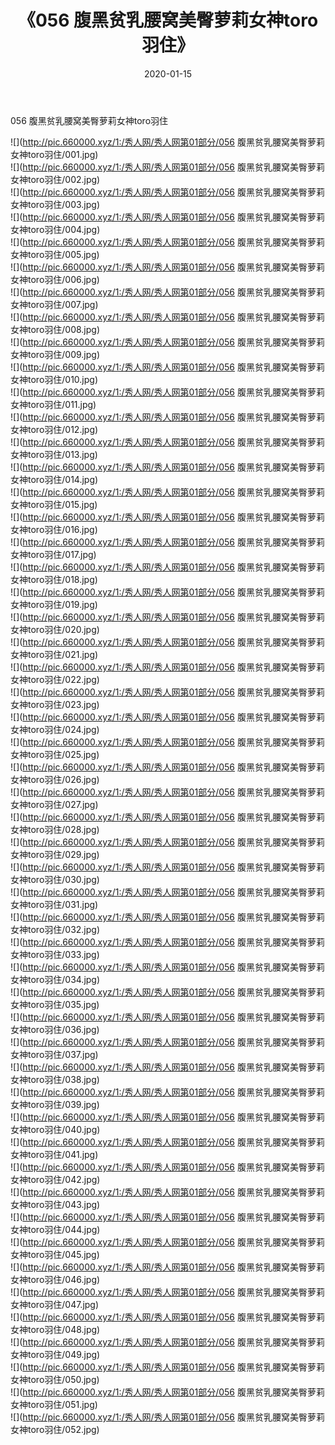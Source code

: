 ﻿---
layout: post
title:  《056 腹黑贫乳腰窝美臀萝莉女神toro羽住》
date:   2020-01-15
img: http://pic.660000.xyz/1:/秀人网/秀人网第01部分/056 腹黑贫乳腰窝美臀萝莉女神toro羽住/000.jpg
categories: [美女, 清纯, 唯美]
---

056 腹黑贫乳腰窝美臀萝莉女神toro羽住

  ![](http://pic.660000.xyz/1:/秀人网/秀人网第01部分/056 腹黑贫乳腰窝美臀萝莉女神toro羽住/001.jpg) <br> ![](http://pic.660000.xyz/1:/秀人网/秀人网第01部分/056 腹黑贫乳腰窝美臀萝莉女神toro羽住/002.jpg) <br> ![](http://pic.660000.xyz/1:/秀人网/秀人网第01部分/056 腹黑贫乳腰窝美臀萝莉女神toro羽住/003.jpg) <br> ![](http://pic.660000.xyz/1:/秀人网/秀人网第01部分/056 腹黑贫乳腰窝美臀萝莉女神toro羽住/004.jpg) <br> ![](http://pic.660000.xyz/1:/秀人网/秀人网第01部分/056 腹黑贫乳腰窝美臀萝莉女神toro羽住/005.jpg) <br> ![](http://pic.660000.xyz/1:/秀人网/秀人网第01部分/056 腹黑贫乳腰窝美臀萝莉女神toro羽住/006.jpg) <br> ![](http://pic.660000.xyz/1:/秀人网/秀人网第01部分/056 腹黑贫乳腰窝美臀萝莉女神toro羽住/007.jpg) <br> ![](http://pic.660000.xyz/1:/秀人网/秀人网第01部分/056 腹黑贫乳腰窝美臀萝莉女神toro羽住/008.jpg) <br> ![](http://pic.660000.xyz/1:/秀人网/秀人网第01部分/056 腹黑贫乳腰窝美臀萝莉女神toro羽住/009.jpg) <br> ![](http://pic.660000.xyz/1:/秀人网/秀人网第01部分/056 腹黑贫乳腰窝美臀萝莉女神toro羽住/010.jpg) <br> ![](http://pic.660000.xyz/1:/秀人网/秀人网第01部分/056 腹黑贫乳腰窝美臀萝莉女神toro羽住/011.jpg) <br> ![](http://pic.660000.xyz/1:/秀人网/秀人网第01部分/056 腹黑贫乳腰窝美臀萝莉女神toro羽住/012.jpg) <br> ![](http://pic.660000.xyz/1:/秀人网/秀人网第01部分/056 腹黑贫乳腰窝美臀萝莉女神toro羽住/013.jpg) <br> ![](http://pic.660000.xyz/1:/秀人网/秀人网第01部分/056 腹黑贫乳腰窝美臀萝莉女神toro羽住/014.jpg) <br> ![](http://pic.660000.xyz/1:/秀人网/秀人网第01部分/056 腹黑贫乳腰窝美臀萝莉女神toro羽住/015.jpg) <br> ![](http://pic.660000.xyz/1:/秀人网/秀人网第01部分/056 腹黑贫乳腰窝美臀萝莉女神toro羽住/016.jpg) <br> ![](http://pic.660000.xyz/1:/秀人网/秀人网第01部分/056 腹黑贫乳腰窝美臀萝莉女神toro羽住/017.jpg) <br> ![](http://pic.660000.xyz/1:/秀人网/秀人网第01部分/056 腹黑贫乳腰窝美臀萝莉女神toro羽住/018.jpg) <br> ![](http://pic.660000.xyz/1:/秀人网/秀人网第01部分/056 腹黑贫乳腰窝美臀萝莉女神toro羽住/019.jpg) <br> ![](http://pic.660000.xyz/1:/秀人网/秀人网第01部分/056 腹黑贫乳腰窝美臀萝莉女神toro羽住/020.jpg) <br> ![](http://pic.660000.xyz/1:/秀人网/秀人网第01部分/056 腹黑贫乳腰窝美臀萝莉女神toro羽住/021.jpg) <br> ![](http://pic.660000.xyz/1:/秀人网/秀人网第01部分/056 腹黑贫乳腰窝美臀萝莉女神toro羽住/022.jpg) <br> ![](http://pic.660000.xyz/1:/秀人网/秀人网第01部分/056 腹黑贫乳腰窝美臀萝莉女神toro羽住/023.jpg) <br> ![](http://pic.660000.xyz/1:/秀人网/秀人网第01部分/056 腹黑贫乳腰窝美臀萝莉女神toro羽住/024.jpg) <br> ![](http://pic.660000.xyz/1:/秀人网/秀人网第01部分/056 腹黑贫乳腰窝美臀萝莉女神toro羽住/025.jpg) <br> ![](http://pic.660000.xyz/1:/秀人网/秀人网第01部分/056 腹黑贫乳腰窝美臀萝莉女神toro羽住/026.jpg) <br> ![](http://pic.660000.xyz/1:/秀人网/秀人网第01部分/056 腹黑贫乳腰窝美臀萝莉女神toro羽住/027.jpg) <br> ![](http://pic.660000.xyz/1:/秀人网/秀人网第01部分/056 腹黑贫乳腰窝美臀萝莉女神toro羽住/028.jpg) <br> ![](http://pic.660000.xyz/1:/秀人网/秀人网第01部分/056 腹黑贫乳腰窝美臀萝莉女神toro羽住/029.jpg) <br> ![](http://pic.660000.xyz/1:/秀人网/秀人网第01部分/056 腹黑贫乳腰窝美臀萝莉女神toro羽住/030.jpg) <br> ![](http://pic.660000.xyz/1:/秀人网/秀人网第01部分/056 腹黑贫乳腰窝美臀萝莉女神toro羽住/031.jpg) <br> ![](http://pic.660000.xyz/1:/秀人网/秀人网第01部分/056 腹黑贫乳腰窝美臀萝莉女神toro羽住/032.jpg) <br> ![](http://pic.660000.xyz/1:/秀人网/秀人网第01部分/056 腹黑贫乳腰窝美臀萝莉女神toro羽住/033.jpg) <br> ![](http://pic.660000.xyz/1:/秀人网/秀人网第01部分/056 腹黑贫乳腰窝美臀萝莉女神toro羽住/034.jpg) <br> ![](http://pic.660000.xyz/1:/秀人网/秀人网第01部分/056 腹黑贫乳腰窝美臀萝莉女神toro羽住/035.jpg) <br> ![](http://pic.660000.xyz/1:/秀人网/秀人网第01部分/056 腹黑贫乳腰窝美臀萝莉女神toro羽住/036.jpg) <br> ![](http://pic.660000.xyz/1:/秀人网/秀人网第01部分/056 腹黑贫乳腰窝美臀萝莉女神toro羽住/037.jpg) <br> ![](http://pic.660000.xyz/1:/秀人网/秀人网第01部分/056 腹黑贫乳腰窝美臀萝莉女神toro羽住/038.jpg) <br> ![](http://pic.660000.xyz/1:/秀人网/秀人网第01部分/056 腹黑贫乳腰窝美臀萝莉女神toro羽住/039.jpg) <br> ![](http://pic.660000.xyz/1:/秀人网/秀人网第01部分/056 腹黑贫乳腰窝美臀萝莉女神toro羽住/040.jpg) <br> ![](http://pic.660000.xyz/1:/秀人网/秀人网第01部分/056 腹黑贫乳腰窝美臀萝莉女神toro羽住/041.jpg) <br> ![](http://pic.660000.xyz/1:/秀人网/秀人网第01部分/056 腹黑贫乳腰窝美臀萝莉女神toro羽住/042.jpg) <br> ![](http://pic.660000.xyz/1:/秀人网/秀人网第01部分/056 腹黑贫乳腰窝美臀萝莉女神toro羽住/043.jpg) <br> ![](http://pic.660000.xyz/1:/秀人网/秀人网第01部分/056 腹黑贫乳腰窝美臀萝莉女神toro羽住/044.jpg) <br> ![](http://pic.660000.xyz/1:/秀人网/秀人网第01部分/056 腹黑贫乳腰窝美臀萝莉女神toro羽住/045.jpg) <br> ![](http://pic.660000.xyz/1:/秀人网/秀人网第01部分/056 腹黑贫乳腰窝美臀萝莉女神toro羽住/046.jpg) <br> ![](http://pic.660000.xyz/1:/秀人网/秀人网第01部分/056 腹黑贫乳腰窝美臀萝莉女神toro羽住/047.jpg) <br> ![](http://pic.660000.xyz/1:/秀人网/秀人网第01部分/056 腹黑贫乳腰窝美臀萝莉女神toro羽住/048.jpg) <br> ![](http://pic.660000.xyz/1:/秀人网/秀人网第01部分/056 腹黑贫乳腰窝美臀萝莉女神toro羽住/049.jpg) <br> ![](http://pic.660000.xyz/1:/秀人网/秀人网第01部分/056 腹黑贫乳腰窝美臀萝莉女神toro羽住/050.jpg) <br> ![](http://pic.660000.xyz/1:/秀人网/秀人网第01部分/056 腹黑贫乳腰窝美臀萝莉女神toro羽住/051.jpg) <br> ![](http://pic.660000.xyz/1:/秀人网/秀人网第01部分/056 腹黑贫乳腰窝美臀萝莉女神toro羽住/052.jpg) <br>